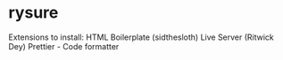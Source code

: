 # rysure

Extensions to install: HTML Boilerplate (sidthesloth)
Live Server (Ritwick Dey)
Prettier - Code formatter
